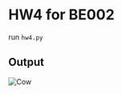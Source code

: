 # HW4 for BE002 
run `hw4.py`

## Output
<img src="https://github.com/ophwsjtu18/ohw21f/blob/main/cll/hw4/Task1_hollowCircle.png" alt="Cow" align=center />
